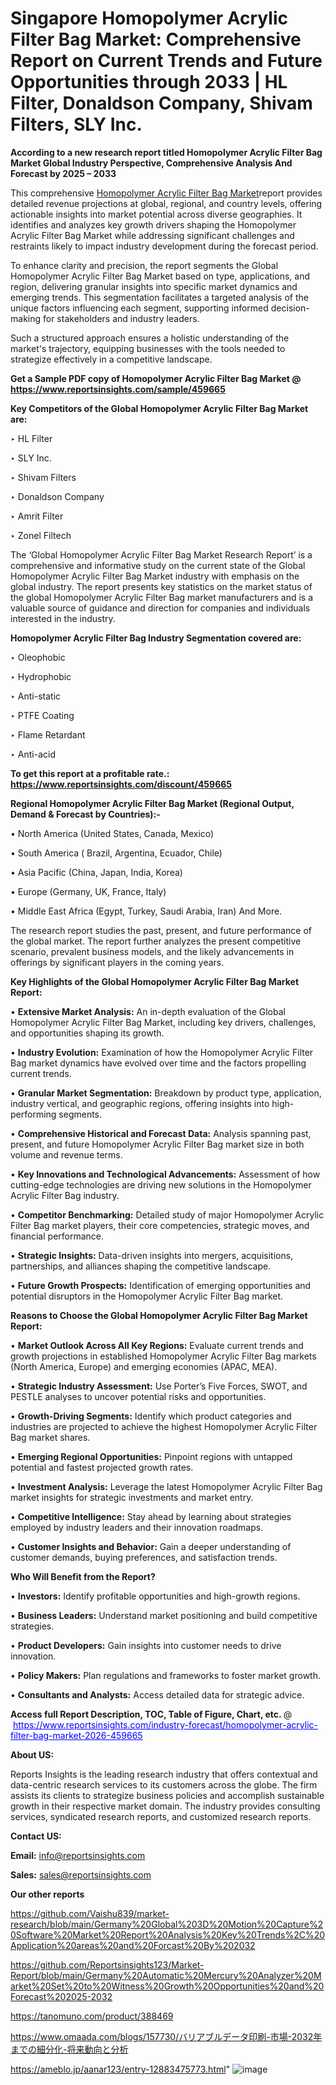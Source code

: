 # Singapore Homopolymer Acrylic Filter Bag Market: Comprehensive Report on Current Trends and Future Opportunities through 2033 | HL Filter, Donaldson Company, Shivam Filters, SLY Inc.

<strong>According to a new research report titled Homopolymer Acrylic Filter Bag Market Global Industry Perspective, Comprehensive Analysis And Forecast by 2025 – 2033</strong>

This comprehensive <a href=https://www.reportsinsights.com/sample/459665>Homopolymer Acrylic Filter Bag Market</a>report provides detailed revenue projections at global, regional, and country levels, offering actionable insights into market potential across diverse geographies. It identifies and analyzes key growth drivers shaping the Homopolymer Acrylic Filter Bag Market while addressing significant challenges and restraints likely to impact industry development during the forecast period.

To enhance clarity and precision, the report segments the Global Homopolymer Acrylic Filter Bag Market based on type, applications, and region, delivering granular insights into specific market dynamics and emerging trends. This segmentation facilitates a targeted analysis of the unique factors influencing each segment, supporting informed decision-making for stakeholders and industry leaders.

Such a structured approach ensures a holistic understanding of the market's trajectory, equipping businesses with the tools needed to strategize effectively in a competitive landscape.

<strong>Get a Sample PDF copy of Homopolymer Acrylic Filter Bag Market </strong><strong>@<a href=https://www.reportsinsights.com/sample/459665 style=color:#0000ff;> https://www.reportsinsights.com/sample/459665</a></strong></font>

<strong>Key Competitors of the Global Homopolymer Acrylic Filter Bag Market are:</strong>

‣ HL Filter

‣ SLY Inc.

‣ Shivam Filters

‣ Donaldson Company

‣ Amrit Filter

‣ Zonel Filtech

The ‘Global Homopolymer Acrylic Filter Bag Market Research Report’ is a comprehensive and informative study on the current state of the Global Homopolymer Acrylic Filter Bag Market industry with emphasis on the global industry. The report presents key statistics on the market status of the global Homopolymer Acrylic Filter Bag market manufacturers and is a valuable source of guidance and direction for companies and individuals interested in the industry.

<strong>Homopolymer Acrylic Filter Bag Industry Segmentation covered are:</strong>

‣ Oleophobic

‣ Hydrophobic

‣ Anti-static

‣ PTFE Coating

‣ Flame Retardant

‣ Anti-acid

<strong>To get this report at a profitable rate.: <a href=https://www.reportsinsights.com/discount/459665 style=color:#0000ff;>https://www.reportsinsights.com/discount/459665</a></strong></font>

<strong>Regional Homopolymer Acrylic Filter Bag Market (Regional Output, Demand &amp; Forecast by Countries):-</strong>

• North America (United States, Canada, Mexico)

• South America ( Brazil, Argentina, Ecuador, Chile)

• Asia Pacific (China, Japan, India, Korea)

• Europe (Germany, UK, France, Italy)

• Middle East Africa (Egypt, Turkey, Saudi Arabia, Iran) And More.

The research report studies the past, present, and future performance of the global market. The report further analyzes the present competitive scenario, prevalent business models, and the likely advancements in offerings by significant players in the coming years.

<strong>Key Highlights of the Global Homopolymer Acrylic Filter Bag Market Report:</strong>

• <strong>Extensive Market Analysis:</strong> An in-depth evaluation of the Global Homopolymer Acrylic Filter Bag Market, including key drivers, challenges, and opportunities shaping its growth.

• <strong>Industry Evolution:</strong> Examination of how the Homopolymer Acrylic Filter Bag market dynamics have evolved over time and the factors propelling current trends.

• <strong>Granular Market Segmentation:</strong> Breakdown by product type, application, industry vertical, and geographic regions, offering insights into high-performing segments.

• <strong>Comprehensive Historical and Forecast Data:</strong> Analysis spanning past, present, and future Homopolymer Acrylic Filter Bag market size in both volume and revenue terms.

• <strong>Key Innovations and Technological Advancements:</strong> Assessment of how cutting-edge technologies are driving new solutions in the Homopolymer Acrylic Filter Bag industry.

• <strong>Competitor Benchmarking:</strong> Detailed study of major Homopolymer Acrylic Filter Bag market players, their core competencies, strategic moves, and financial performance.

• <strong>Strategic Insights:</strong> Data-driven insights into mergers, acquisitions, partnerships, and alliances shaping the competitive landscape.

• <strong>Future Growth Prospects:</strong> Identification of emerging opportunities and potential disruptors in the Homopolymer Acrylic Filter Bag market.

<strong>Reasons to Choose the Global Homopolymer Acrylic Filter Bag Market Report:</strong>

• <strong>Market Outlook Across All Key Regions:</strong> Evaluate current trends and growth projections in established Homopolymer Acrylic Filter Bag markets (North America, Europe) and emerging economies (APAC, MEA).

• <strong>Strategic Industry Assessment:</strong> Use Porter’s Five Forces, SWOT, and PESTLE analyses to uncover potential risks and opportunities.

• <strong>Growth-Driving Segments:</strong> Identify which product categories and industries are projected to achieve the highest Homopolymer Acrylic Filter Bag market shares.

• <strong>Emerging Regional Opportunities:</strong> Pinpoint regions with untapped potential and fastest projected growth rates.

• <strong>Investment Analysis:</strong> Leverage the latest Homopolymer Acrylic Filter Bag market insights for strategic investments and market entry.

• <strong>Competitive Intelligence:</strong> Stay ahead by learning about strategies employed by industry leaders and their innovation roadmaps.

• <strong>Customer Insights and Behavior:</strong> Gain a deeper understanding of customer demands, buying preferences, and satisfaction trends.

<strong>Who Will Benefit from the Report?</strong>

• <strong>Investors:</strong> Identify profitable opportunities and high-growth regions.

• <strong>Business Leaders:</strong> Understand market positioning and build competitive strategies.

• <strong>Product Developers:</strong> Gain insights into customer needs to drive innovation.

• <strong>Policy Makers:</strong> Plan regulations and frameworks to foster market growth.

• <strong>Consultants and Analysts:</strong> Access detailed data for strategic advice.
</ul>
<strong>Access full Report Description, TOC, Table of Figure, Chart, etc. </strong>@  <a href=https://www.reportsinsights.com/industry-forecast/homopolymer-acrylic-filter-bag-market-2026-459665 style=color:#0000ff;>https://www.reportsinsights.com/industry-forecast/homopolymer-acrylic-filter-bag-market-2026-459665</a></font>

<strong><strong>About US</strong>:</strong>

Reports Insights is the leading research industry that offers contextual and data-centric research services to its customers across the globe. The firm assists its clients to strategize business policies and accomplish sustainable growth in their respective market domain. The industry provides consulting services, syndicated research reports, and customized research reports.

<strong>Contact US:</strong>

<p class=""""><b>Email:</b> <a href=mailto:info@reportsinsights.com>info@reportsinsights.com</a></p>
<p class=""""><b>Sales:</b> <a href=mailto:sales@reportsinsights.com>sales@reportsinsights.com</a></p>

<strong>Our other reports</strong>

<a href=https://github.com/Vaishu839/market-research/blob/main/Germany%20Global%203D%20Motion%20Capture%20Software%20Market%20Report%20Analysis%20Key%20Trends%2C%20Application%20areas%20and%20Forcast%20By%202032>https://github.com/Vaishu839/market-research/blob/main/Germany%20Global%203D%20Motion%20Capture%20Software%20Market%20Report%20Analysis%20Key%20Trends%2C%20Application%20areas%20and%20Forcast%20By%202032</a>

<a href=https://github.com/Reportsinsights123/Market-Report/blob/main/Germany%20Automatic%20Mercury%20Analyzer%20Market%20Set%20to%20Witness%20Growth%20Opportunities%20and%20Forecast%202025-2032>https://github.com/Reportsinsights123/Market-Report/blob/main/Germany%20Automatic%20Mercury%20Analyzer%20Market%20Set%20to%20Witness%20Growth%20Opportunities%20and%20Forecast%202025-2032</a>

<a href=https://tanomuno.com/product/388469>https://tanomuno.com/product/388469</a>

<a href=https://www.omaada.com/blogs/157730/バリアブルデータ印刷-市場-2032年までの細分化-将来動向と分析>https://www.omaada.com/blogs/157730/バリアブルデータ印刷-市場-2032年までの細分化-将来動向と分析</a>

<a href=https://ameblo.jp/aanar123/entry-12883475773.html>https://ameblo.jp/aanar123/entry-12883475773.html</a>"
![image](https://github.com/user-attachments/assets/ab440ffb-dde5-43d4-a165-f26f26cd8c10)
